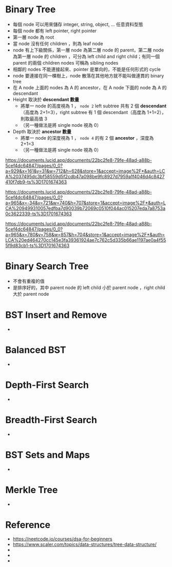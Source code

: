 # Binary Tree

- 每個 node 可以用來儲存 integer, string, object, … 任意資料型態
- 每個 node 都有 left pointer, right pointer
- 第一層 node 為 root
- 當 node 沒有任何 children ，則為 leaf node
- node 有上下級關係，第一層 node 為第二層 node 的 parent，第二層 node 為第一層 node 的 children ，可分為 left child and right child；有同一個 parent 的兩個 children nodes 可稱為 sibling nodes
- 相鄰的 nodes 不能連接起來、pointer 是單向的，不能是任何形式的 cycle
- node 要連接在同一棵樹上，node 散落在其他地方就不能叫做連貫的 binary tree
- 在 A node 上面的 nodes 為 A 的 ancestor，在 A node 下面的 node 為 A 的 descendant
- Height 取決於 **descendant 數量**
  - 將單一 node 的高度視為 1 ， `node 2` left subtree 共有 2 個 **descendant**（高度為 2+1=3），right subtree 有 1 個 descendant（高度為 1+1=2），則取最高值 3
  - （另一種做法是將 single node 視為 0）
- Depth 取決於 **ancestor 數量**
  - 將單一 node 的深度視為 1 ， `node 4` 的有 2 個 **ancestor** ，深度為 2+1=3
  - （另一種做法是將 single node 視為 0）

https://documents.lucid.app/documents/22bc2fe8-79fe-48ad-a88b-5cef4dc64847/pages/0_0?a=929&x=161&y=31&w=712&h=628&store=1&accept=image%2F*&auth=LCA%2037495dc3bf58559d5f2cdb47a098be9fc8927d7959a1f4046d4c8427410f7db9-ts%3D1701674363

https://documents.lucid.app/documents/22bc2fe8-79fe-48ad-a88b-5cef4dc64847/pages/0_0?a=965&x=-34&y=721&w=740&h=707&store=1&accept=image%2F*&auth=LCA%209499310057edfba7d90039b72069c0510f044ac015207eda7a8753a0c3622339-ts%3D1701674363

https://documents.lucid.app/documents/22bc2fe8-79fe-48ad-a88b-5cef4dc64847/pages/0_0?a=965&x=780&y=758&w=857&h=704&store=1&accept=image%2F*&auth=LCA%20ed464270cc145e3fa39361924ae7c762c5d335b66ae1197ae0a4f555f9d83cb1-ts%3D1701674363

# Binary Search Tree

- 不會有重複的值
- 是排序好的，其中 parent node 的 left child 小於 parent node ，right child 大於 parent node

# BST Insert and Remove

-

# Balanced BST

-

# Depth-First Search

-

# Breadth-First Search

-

# BST Sets and Maps

-

# Merkle Tree

-

# Reference

- https://neetcode.io/courses/dsa-for-beginners
- https://www.scaler.com/topics/data-structures/tree-data-structure/
-
-
-
